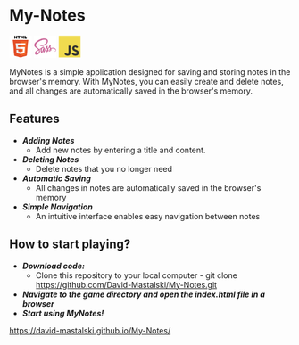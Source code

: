 # My-Notes

<p>
  <img src="https://raw.githubusercontent.com/devicons/devicon/master/icons/html5/html5-original-wordmark.svg" alt="html5" width="40" height="40"/>
  <img src="https://raw.githubusercontent.com/devicons/devicon/master/icons/sass/sass-original.svg" alt="sass" width="40" height="40"/>
  <img src="https://raw.githubusercontent.com/devicons/devicon/master/icons/javascript/javascript-original.svg" alt="javascript" width="40" height="40"/>
</p>

MyNotes is a simple application designed for saving and storing notes in the browser's memory. With MyNotes, you can easily create and delete notes, and all changes are automatically saved in the browser's memory.

## Features
- _**Adding Notes**_
  - Add new notes by entering a title and content.
- _**Deleting Notes**_
  - Delete notes that you no longer need
- _**Automatic Saving**_
  - All changes in notes are automatically saved in the browser's memory
- _**Simple Navigation**_
  - An intuitive interface enables easy navigation between notes
 
## How to start playing? 
- _**Download code:**_
  - Clone this repository to your local computer - git clone https://github.com/David-Mastalski/My-Notes.git
- _**Navigate to the game directory and open the index.html file in a browser**_
- _**Start using MyNotes!**_

https://david-mastalski.github.io/My-Notes/
